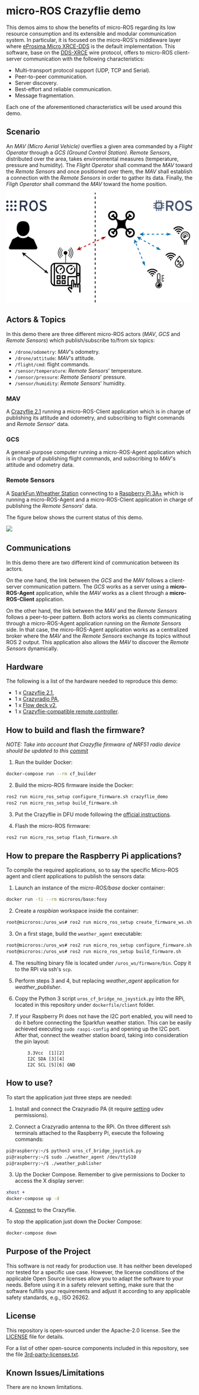 # micro-ROS Crazyflie demo

This demos aims to show the benefits of micro-ROS regarding its low resource consumption and its extensible and modular communication system.
In particular, it is focused on the micro-ROS's middleware layer where [eProsima Micro XRCE-DDS](https://github.com/eProsima/Micro-XRCE-DDS) is the default implementation.
This software, base on the [DDS-XRCE](https://www.omg.org/spec/DDS-XRCE/About-DDS-XRCE/) wire protocol, offers to micro-ROS client-server communication with the following characteristics:

* Multi-transport protocol support (UDP, TCP and Serial).
* Peer-to-peer communication.
* Server discovery.
* Best-effort and reliable communication.
* Message fragmentation.

Each one of the aforementioned characteristics will be used around this demo.

## Scenario

An *MAV (Micro Aerial Vehicle)* overflies a given area commanded by a *Flight Operator* through a *GCS (Ground Control Station)*.
*Remote Sensors*, distributed over the area, takes environmental measures (temperature, pressure and humidity).
The *Flight Operator* shall command the *MAV* toward the *Remote Sensors* and once positioned over them, the *MAV* shall establish a connection with the *Remote Sensors* in order to gather its data.
Finally, the *Fligh Operator* shall command the *MAV* toward the home position.

![](https://raw.githubusercontent.com/micro-ROS/micro-ROS_crazyflie_demo/dashing/assets/images/drone_use-case_diagram.png)

## Actors & Topics

In this demo there are three different micro-ROS actors (*MAV*, *GCS* and *Remote Sensors*) which publish/subscribe to/from six topics:

* `/drone/odometry`: *MAV*'s odometry.
* `/drone/attitude`: *MAV*'s attitude.
* `/flight/cmd`: flight commands.
* `/sensor/temperature`: *Remote Sensors*' temperature.
* `/sensor/pressure`: *Remote Sensors*' pressure.
* `/sensor/humidity`: *Remote Sensors*' humidity.

### MAV

A [Crazyflie 2.1](https://www.bitcraze.io/crazyflie-2-1/) running a micro-ROS-Client application which is in charge of publishing its attitude and odometry, and subscribing to flight commands and *Remote Sensor*' data.

### GCS

A general-purpose computer running a micro-ROS-Agent application which is in charge of publishing flight commands, and subscribing to *MAV*'s attitude and odometry data.

### Remote Sensors

A [SparkFun Wheather Station](https://www.sparkfun.com/products/13956) connecting to a [Raspberry Pi 3A+](https://www.raspberrypi.org/products/raspberry-pi-3-model-a-plus/) which is running a micro-ROS-Agent and a micro-ROS-Client application in charge of publishing the *Remote Sensors*' data.

The figure below shows the current status of this demo.

![](http://www.plantuml.com/plantuml/proxy?cache=no&src=https://raw.githubusercontent.com/micro-ROS/micro-ROS_crazyflie_demo/master/assets/diagrams/architecture.puml)

## Communications

In this demo there are two different kind of communication between its actors.

On the one hand, the link between the *GCS* and the *MAV* follows a client-server communication pattern.
The *GCS* works as a server using a **micro-ROS-Agent** application, while the *MAV* works as a client through a **micro-ROS-Client** application.

On the other hand, the link between the *MAV* and the *Remote Sensors* follows a peer-to-peer pattern.
Both actors works as clients communicating through a micro-ROS-Agent application running on the *Remote Sensors* side.
In that case, the micro-ROS-Agent application works as a centralized broker where the *MAV* and the *Remote Sensors* exchange its topics without ROS 2 output.
This application also allows the *MAV* to discover the *Remote Sensors* dynamically.

## Hardware

The following is a list of the hardware needed to reproduce this demo:

* 1 x [Crazyflie 2.1](https://www.bitcraze.io/crazyflie-2-1/),
* 1 x [Crazyradio PA](https://www.bitcraze.io/crazyradio-pa/),
* 1 x [Flow deck v2](https://www.bitcraze.io/flow-deck-v2/),
* 1 x [Crazyflie-compatible remote controller](https://www.bitcraze.io/documentation/repository/crazyflie-clients-python/master/userguides/inputdevices/).

## How to build and flash the firmware?

*NOTE: Take into account that Crazyflie firmware of NRF51 radio device should be updated to this [commit](https://github.com/bitcraze/crazyflie2-nrf-firmware/commit/b1420de7511d5a9a79f989b1f142593da3c51e22)*

1. Run the builder Docker:
```bash
docker-compose run --rm cf_builder
```

2. Build the micro-ROS firmware inside the Docker:
```bash
ros2 run micro_ros_setup configure_firmware.sh crazyflie_demo
ros2 run micro_ros_setup build_firmware.sh
```

3. Put the Crazyflie in DFU mode following the [official instructions](https://www.bitcraze.io/documentation/repository/crazyflie-firmware/master/building-and-flashing/dfu/).

4. Flash the micro-ROS firmware:
```bash
ros2 run micro_ros_setup flash_firmware.sh
```

## How to prepare the Raspberry Pi applications?

To compile the required applications, so to say the specific Micro-ROS agent and client applications to publish the sensors data:

1. Launch an instance of the *micro-ROS/base* docker container:
```bash
docker run -ti --rm microros/base:foxy
```

2. Create a *raspbian* workspace inside the container:
```bash
root@microros:/uros_ws# ros2 run micro_ros_setup create_firmware_ws.sh raspbian buster_v8
```

3. On a first stage, build the `weather_agent` executable:
```bash
root@microros:/uros_ws# ros2 run micro_ros_setup configure_firmware.sh weather_agent
root@microros:/uros_ws# ros2 run micro_ros_setup build_firmware.sh
```

4. The resulting binary file is located under `/uros_ws/firmware/bin`. Copy it to the RPi via ssh's `scp`.

5. Perform steps 3 and 4, but replacing *weather_agent* application for *weather_publisher*.

6. Copy the Python 3 script `uros_cf_bridge_no_joystick.py` into the RPi, located in this repository under `dockerfile/client` folder.

7. If your Raspberry Pi does not have the I2C port enabled, you will need to do it before connecting the Sparkfun weather station.
   This can be easily achieved executing `sudo raspi-config` and opening up the I2C port.
   After that, connect the weather station board, taking into consideration the pin layout:

```
        3.3Vcc  [1][2]
        I2C SDA [3][4]
        I2C SCL [5][6] GND
```

## How to use?

To start the application just three steps are needed:

1. Install and connect the Crazyradio PA (it require [setting](https://github.com/bitcraze/crazyflie-lib-python#platform-notes) udev permissions).

2. Connect a Crazyradio antenna to the RPi. On three different ssh terminals attached to the Raspberry Pi, execute the following commands:

```bash
pi@raspberry:~/$ python3 uros_cf_bridge_joystick.py
pi@raspberry:~/$ sudo ./weather_agent /dev/ttyS10
pi@raspberry:~/$ ./weather_publisher
```

3. Up the Docker Compose. Remember to give permissions to Docker to access the X display server:

```bash
xhost +
docker-compose up -d
```
4. [Connect](https://www.bitcraze.io/documentation/tutorials/getting-started-with-crazyflie-2-x/#config-client) to the Crazyflie.

To stop the application just down the Docker Compose:

```bash
docker-compose down
```

## Purpose of the Project

This software is not ready for production use. It has neither been developed nor
tested for a specific use case. However, the license conditions of the
applicable Open Source licenses allow you to adapt the software to your needs.
Before using it in a safety relevant setting, make sure that the software
fulfills your requirements and adjust it according to any applicable safety
standards, e.g., ISO 26262.

## License

This repository is open-sourced under the Apache-2.0 license. See the [LICENSE](LICENSE) file for details.

For a list of other open-source components included in this repository,
see the file [3rd-party-licenses.txt](3rd-party-licenses.txt).

## Known Issues/Limitations

There are no known limitations.
